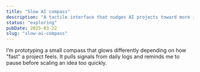 ```yaml
---
title: "Slow AI compass"
description: "A tactile interface that nudges AI projects toward more intentional pacing."
status: "exploring"
pubDate: 2025-03-22
slug: "slow-ai-compass"
---
```


I’m prototyping a small compass that glows differently depending on how "fast" a project feels. It pulls signals from daily logs and reminds me to pause before scaling an idea too quickly.
